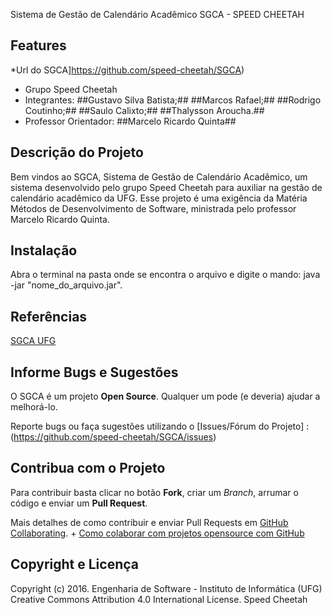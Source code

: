 
Sistema de Gestão de Calendário Acadêmico
SGCA - SPEED CHEETAH

## Features ##
*Url do SGCA]https://github.com/speed-cheetah/SGCA)
* Grupo Speed Cheetah
* Integrantes:
##Gustavo Silva Batista;##
##Marcos Rafael;##
##Rodrigo Coutinho;##
##Saulo Calixto;##
##Thalysson Aroucha.##
* Professor Orientador:
##Marcelo Ricardo Quinta##

## Descrição do Projeto ##

Bem vindos ao SGCA, Sistema de Gestão de Calendário Acadêmico, um sistema
desenvolvido pelo grupo Speed Cheetah para auxiliar na gestão de calendário
acadêmico da UFG. Esse projeto é uma exigência da Matéria Métodos de
Desenvolvimento de Software, ministrada pelo professor Marcelo Ricardo Quinta.

## Instalação ##

Abra o terminal na pasta onde se encontra o arquivo e digite o mando:
java -jar "nome_do_arquivo.jar".

## Referências ##

[SGCA UFG](http://200.137.197.234:8080/calendario/views/home.xhtml)

## Informe Bugs e Sugestões ##

O SGCA é um projeto **Open Source**. Qualquer um pode (e deveria) ajudar a melhorá-lo.

Reporte bugs ou faça sugestões utilizando o [Issues/Fórum do Projeto] :
(https://github.com/speed-cheetah/SGCA/issues)

## Contribua com o Projeto ##

Para contribuir basta clicar no botão **Fork**, criar um *Branch*, arrumar o código e enviar um **Pull Request**.

Mais detalhes de como contribuir e enviar Pull Requests em [GitHub Collaborating](https://help.github.com/categories/63/articles).
+
[Como colaborar com projetos opensource com GitHub](http://www.youtube.com/watch?v=H3olaBo83As)

## Copyright e Licença ##

Copyright (c) 2016. Engenharia de Software - Instituto de Informática (UFG)
Creative Commons Attribution 4.0 International License.
Speed Cheetah
